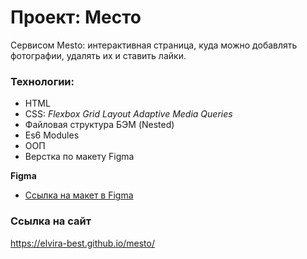 # Проект: Место

Cервисом Mesto: интерактивная страница, куда можно добавлять фотографии, удалять их и ставить лайки.

### Технологии:

* HTML
* CSS:
 *Flexbox*
 *Grid Layout*
 *Adaptive*
 *Media Queries*
* Файловая структура БЭМ (Nested)
* Es6 Modules
* ООП
* Верстка по макету Figma


**Figma**

* [Ссылка на макет в Figma](https://www.figma.com/file/2cn9N9jSkmxD84oJik7xL7/JavaScript.-Sprint-4?node-id=0%3A1)

### Ссылка на сайт

https://elvira-best.github.io/mesto/
